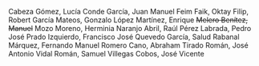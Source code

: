 Cabeza Gómez, Lucía
Conde García, Juan Manuel
Feim Faik, Oktay
Filip, Robert
García Mateos, Gonzalo
López Martínez, Enrique
~~Melero Benítez, Manuel~~
Mozo Moreno, Herminia
Naranjo Abril, Raúl
Pérez Labrada, Pedro José
Prado Izquierdo, Francisco José
Quevedo García, Salud
Rabanal Márquez, Fernando Manuel
Romero Cano, Abraham
Tirado Román, José Antonio
Vidal Román, Samuel
Villegas Cobos, José Vicente
